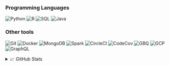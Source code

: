 ### Programming Languages

![Python](https://img.shields.io/badge/Python-3776AB?logo=python&logoColor=yellow)
![R](https://img.shields.io/badge/R-white?logo=R&logoColor=3776AB)
![SQL](https://img.shields.io/badge/SQL-4169E1?logo=postgresql&logoColor=white)
![Java](https://img.shields.io/badge/Java-ED8B00?logo=openjdk&logoColor=black)

### Other tools

![Git](https://img.shields.io/badge/Git-0d1117?logo=git&logoColor=F05032)
![Docker](https://img.shields.io/badge/Docker-2496ED?logo=docker&logoColor=white)
![MongoDB](https://img.shields.io/badge/MongoDB-black?logo=mongodb&logoColor=47A248)
![Spark](https://img.shields.io/badge/Apache%20Spark-white?logo=apachespark&logoColor=E25A1C)
![CircleCI](https://img.shields.io/badge/Circle%20CI-%23161616.svg?style=flat&logo=circleci&logoColor=white)
![CodeCov](https://img.shields.io/badge/codecov-grey?logo=codecov&logoColor=F01F7A)
![GBQ](https://img.shields.io/badge/Big%20Query-669DF6?logo=googlebigquery&logoColor=black)
![GCP](https://img.shields.io/badge/Google%20Cloud-white?logo=googlecloud&logoColor=4285F4)
![GraphQL](https://img.shields.io/badge/GraphQL-E10098?logo=graphql&logoColor=4285F4)

<details>

<summary>📈 GitHub Stats</summary>

<a href="https://github.com/dxzielinski">
<img align="center" src="https://github-readme-stats-dxzielinskis-projects.vercel.app/api?username=dxzielinski&show_icons=true&theme=radical&hide=contribs,issues&rank_icon=github"/>
</a>

<a href="https://github.com/dxzielinski">
<img align="center" src="https://github-readme-stats-dxzielinskis-projects.vercel.app/api/top-langs?username=dxzielinski&hide=jupyter%20notebook,html,css,cmake,tex,typescript&layout=compact&theme=radical&exclude_repo=text-classification-assignment&langs_count=8&card_width=468"/>
</a>

</details>
